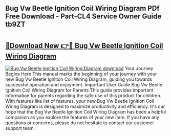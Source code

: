 ## Bug Vw Beetle Ignition Coil Wiring Diagram PDf Free Download - Part-CL4 Service Owner Guide tb9ZT

# <h2><a href="http://dfrms8i.blite.top/?on=Bug+Vw+Beetle+Ignition+Coil+Wiring+Diagram">🔗Download New 👉🔴 Bug Vw Beetle Ignition Coil Wiring Diagram</a></h2>

[![Bug Vw Beetle Ignition Coil Wiring Diagram download](https://i.imgur.com/lujVjoI.png)](http://dfrms8i.blite.top/?on=Bug+Vw+Beetle+Ignition+Coil+Wiring+Diagram)
Your Journey Begins Here This manual marks the beginning of your journey with your new Bug Vw Beetle Ignition Coil Wiring Diagram, guiding you towards successful operation and enjoyment. Important User Guide Bug Vw Beetle Ignition Coil Wiring Diagram for Parents This guide provides important information for parents regarding the safe use of this product for children. With features like list of features, your new Bug Vw Beetle Ignition Coil Wiring Diagram is designed to maximize productivity and efficiency. It's our hope that the Bug Vw Beetle Ignition Coil Wiring Diagram has been a helpful companion as you explore the features of your new item. If you have any questions or concerns, please do not hesitate to contact our customer support team.
